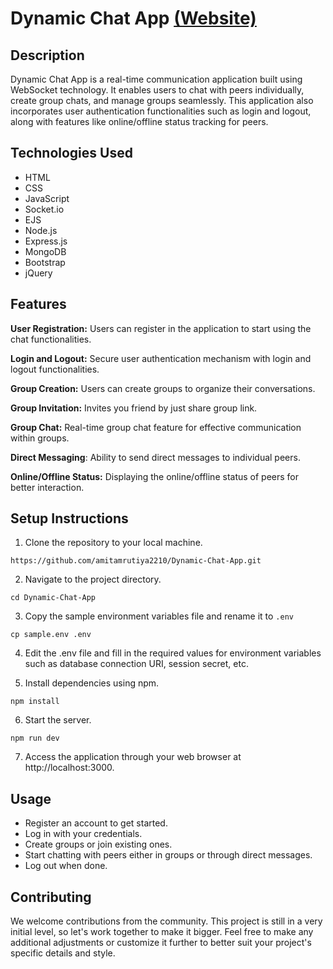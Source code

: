 # Dynamic Chat App [(Website)](https://dynamic-chat-app-1t7a.onrender.com/)

## Description 

Dynamic Chat App is a real-time communication application built using WebSocket technology. It enables users to chat with peers individually, create group chats, and manage groups seamlessly. This application also incorporates user authentication functionalities such as login and logout, along with features like online/offline status tracking for peers.

## Technologies Used

- HTML
- CSS
- JavaScript
- Socket.io
- EJS
- Node.js
- Express.js
- MongoDB
- Bootstrap
- jQuery

## Features

**User Registration:** Users can register in the application to start using the chat functionalities.

**Login and Logout:** Secure user authentication mechanism with login and logout functionalities.

**Group Creation:** Users can create groups to organize their conversations.

**Group Invitation:** Invites you friend by just share group link.

**Group Chat:** Real-time group chat feature for effective communication within groups.

**Direct Messaging**: Ability to send direct messages to individual peers.

**Online/Offline Status:** Displaying the online/offline status of peers for better interaction.

## Setup Instructions

1. Clone the repository to your local machine.
```
https://github.com/amitamrutiya2210/Dynamic-Chat-App.git
``` 

2. Navigate to the project directory.
```
cd Dynamic-Chat-App
```

3. Copy the sample environment variables file and rename it to `.env`
```
cp sample.env .env
```

4. Edit the .env file and fill in the required values for environment variables such as database 
connection URI, session secret, etc.

5. Install dependencies using npm.
```
npm install
```

6. Start the server.
```
npm run dev
```

7. Access the application through your web browser at http://localhost:3000.

## Usage

- Register an account to get started.
- Log in with your credentials.
- Create groups or join existing ones.
- Start chatting with peers either in groups or through direct messages.
- Log out when done.

## Contributing

We welcome contributions from the community. This project is still in a very initial level, so let's work together to make it bigger. Feel free to make any additional adjustments or customize it further to better suit your project's specific details and style.
